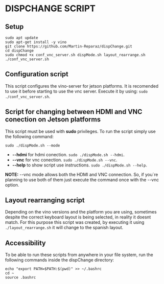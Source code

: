 # DISPCHANGE SCRIPT

## Setup
```
sudo apt update
sudo apt-get install -y vino
git clone https://github.com/Martin-Reparaz/dispChange.git
cd dispChange
sudo chmod +x conf_vnc_server.sh dispMode.sh layout_rearrange.sh
./conf_vnc_server.sh
```
## Configuration script
This script configures the vino-server for jetson platforms. It is recomended to use it before starting to use the vnc server.
Execute it by using: `sudo ./conf_vnc_server.sh`.

## Script for changing between HDMI and VNC conection on Jetson platforms
This script must be used with **sudo** privileges.
To run the script simply use the following command:

`sudo ./dispMode.sh --mode`
- **--hdmi** for hdmi conection. `sudo ./dispMode.sh --hdmi`.
- **--vnc** for vnc conection. `sudo ./dispMode.sh --vnc`.
- **--help** to show script use instructions. `sudo ./dispMode.sh --help`.

**NOTE:** --vnc mode allows both the HDMI and VNC connection. So, if you´re planning to use both of them just execute the command once with the --vnc option. 

## Layout rearranging script
Depending on the vino versions and the platform you are using, sometimes despite the correct keyboard layout is being selected, in reality it doesnt match.
For this purpose this script was created, by executing it using `./layout_rearrange.sh` it will change to the spanish layout.

## Accessibility
To be able to run these scripts from anywhere in your file system, run the following commands inside the dispChange directory:
```
echo "export PATH=$PATH:$(pwd)" >> ~/.bashrc
cd ~
source .bashrc
```
